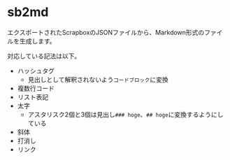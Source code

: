 # sb2md
エクスポートされたScrapboxのJSONファイルから、Markdown形式のファイルを生成します。

対応している記法は以下。
- ハッシュタグ
 	- 見出しとして解釈されないよう`コードブロック`に変換
- 複数行コード
- リスト表記
- 太字
  - アスタリスク2個と3個は見出し`### hoge`、`## hoge`に変換するようにしている
- 斜体
- 打消し
- リンク
